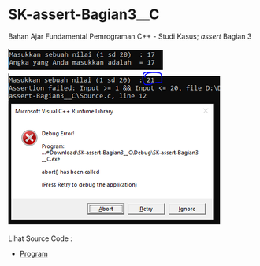 # SK-assert-Bagian3__C
Bahan Ajar Fundamental Pemrograman C++ - Studi Kasus; <i>assert</i> Bagian 3<br><br>
<img src="https://github.com/RizkyKhapidsyah/SK-assert-Bagian3__C/blob/master/SK-assert-Bagian3__C/Result/001.PNG">
<img src="https://github.com/RizkyKhapidsyah/SK-assert-Bagian3__C/blob/master/SK-assert-Bagian3__C/Result/002.PNG"><br><br>
Lihat Source Code : <br>
- <a href="https://github.com/RizkyKhapidsyah/SK-assert-Bagian3__C/blob/master/SK-assert-Bagian3__C/Source.c">Program</a>
